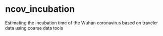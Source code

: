 # ncov_incubation
Estimating the incubation time of the Wuhan coronavirus based on traveler data using coarse data tools
